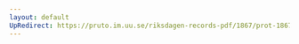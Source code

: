 ```yaml
---
layout: default
UpRedirect: https://pruto.im.uu.se/riksdagen-records-pdf/1867/prot-1867--ak--311/prot-1867--ak--311_008.pdf
---
```

